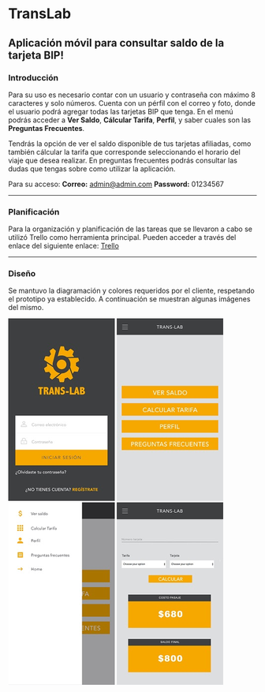 # TransLab
## Aplicación móvil para consultar saldo de la tarjeta BIP!

### Introducción
Para su uso es necesario contar con un usuario y contraseña con máximo 8 caracteres y solo números. Cuenta con un pérfil con el correo y foto, donde el usuario podrá agregar todas las tarjetas BIP que tenga. 
En el menú podrás acceder a **Ver Saldo**, **Cálcular Tarifa**, **Perfil**, y saber cuales son las **Preguntas Frecuentes**. 

Tendrás la opción de ver el saldo disponible de tus tarjetas afiliadas, como también cálcular la tarifa que corresponde seleccionando el horario del viaje que desea realizar. 
En preguntas frecuentes podrás consultar las dudas que tengas sobre como utilizar la aplicación. 

Para su acceso:
**Correo:** admin@admin.com
**Password:** 01234567 

*******************************************************************************************************************

### Planificación

Para la organización y planificación de las tareas que se llevaron a cabo se utilizó Trello como herramienta principal. 
Pueden acceder a través del enlace del siguiente enlace: [Trello](https://trello.com/invite/b/w9r6EmM0/f1b7420b1b82f8ed3b917410ec23d72c/track-translab20)

*********************************************************************************************************************

### Diseño

Se mantuvo la diagramación y colores requeridos por el cliente, respetando el prototipo ya establecido. 
A continuación se muestran algunas imágenes del mismo. 

![Login](/assets/prototipo/inicio.jpg)
![Home](/assets/prototipo/opciones.jpg)
![Menú](/assets/prototipo/menu-lateral.jpg)
![Cálcular Tarifa](/assets/prototipo/opcion-calcular2.jpg)



